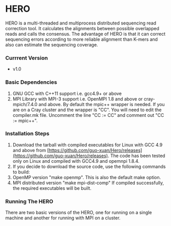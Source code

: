 # HERO
HERO is a multi-threaded and multiprocess distributed sequencing read correction tool. It calculates the alignments between possible overlapped reads and calls the consensus. The advantage of HERO is that it can correct sequencing errors according to more reliable alignment than K-mers and also can estimate the sequencing coverage.

### Currrent Version
* v1.0

### Basic Dependencies

1. GNU GCC with C++11 support i.e. gcc4.9+ or above
2. MPI Library with MPI-3 support i.e. OpenMPI 1.8 and above or cray-mpich/7.4.0 and above. By default the mpic++ wrapper is needed. If you are on a Cray cluster and the wrapper is "CC". You will need to edit the compiler.mk file. Uncomment the line "CC := CC" and comment out "CC := mpic++".  

### Installation Steps
1. Download the tarball with compiled executables for Linux with GCC 4.9 and above from  [https://github.com/guo-xuan/Hero/releases](https://github.com/guo-xuan/Hero/releases). The code has been tested only on Linux and compiled with GCC4.9 and opemnpi 1.8.4.
2. If you decide to download the source code, use the following commands to build:
  1. OpenMP version "make openmp". This is also the default make option.  
  2. MPI distributed version "make mpi-dist-comp" 
If compiled successfully, the required executables will be built. 

### Running The HERO

There are two basic versions of the HERO, one for running on a single machine and another for running with MPI on a cluster.  